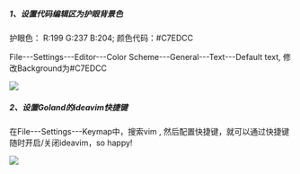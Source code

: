 ##### 1、设置代码编辑区为护眼背景色

护眼色： R:199 G:237 B:204;        颜色代码：#C7EDCC

File---Settings---Editor---Color Scheme---General---Text---Default text, 修改Background为#C7EDCC

![](D:\MyGithub\http\figure\goland配置护眼色.png)





##### 2、设置Goland的ideavim快捷键

在File---Settings---Keymap中，搜索vim , 然后配置快捷键，就可以通过快捷键随时开启/关闭ideavim，so happy!

![](D:\MyGithub\http\figure\goland设置ideavim快捷键.png)





























































